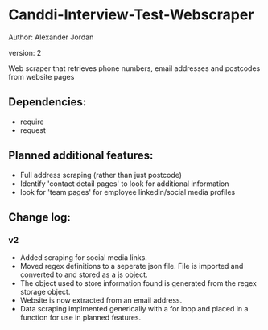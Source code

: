 # Canddi-Interview-Test-Webscraper
Author: Alexander Jordan

version: 2

Web scraper that retrieves phone numbers, email addresses and postcodes from website pages

## Dependencies:
 - require
 - request

## Planned additional features:
- Full address scraping (rather than just postcode)
- Identify 'contact detail pages' to look for additional information
- look for 'team pages' for employee linkedin/social media profiles 

## Change log:
### v2
- Added scraping for social media links.
- Moved regex definitions to a seperate json file. File is imported and converted to and stored as a js object.
- The object used to store information found is generated from the regex storage object.
- Website is now extracted from an email address.
- Data scraping implmented generically with a for loop and placed in a function for use in planned features. 
